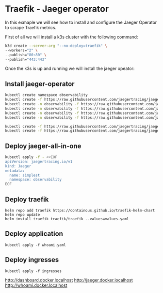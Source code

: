 # Traefik - Jaeger operator

In this exmaple we will see how to install and configure the Jaeger Operator to scrape Traefik metrics.

First of all we will install a k3s cluster with the following command:
```bash
k3d create --server-arg "--no-deploy=traefik" \
--workers="2" \
--publish="80:80" \
--publish="443:443"
```

Once the k3s is up and running we will install the jaeger opeator:

## Install jaeger-operator

```bash
kubectl create namespace observability
kubectl create -f https://raw.githubusercontent.com/jaegertracing/jaeger-operator/v1.17.0/deploy/crds/jaegertracing.io_jaegers_crd.yaml
kubectl create -n observability -f https://raw.githubusercontent.com/jaegertracing/jaeger-operator/v1.17.0/deploy/service_account.yaml
kubectl create -n observability -f https://raw.githubusercontent.com/jaegertracing/jaeger-operator/v1.17.0/deploy/role.yaml
kubectl create -n observability -f https://raw.githubusercontent.com/jaegertracing/jaeger-operator/v1.17.0/deploy/role_binding.yaml
kubectl create -n observability -f https://raw.githubusercontent.com/jaegertracing/jaeger-operator/v1.17.0/deploy/operator.yaml

kubectl create -f https://raw.githubusercontent.com/jaegertracing/jaeger-operator/v1.17.0/deploy/cluster_role.yaml
kubectl create -f https://raw.githubusercontent.com/jaegertracing/jaeger-operator/v1.17.0/deploy/cluster_role_binding.yaml
```

## Deploy jaeger-all-in-one

```bash
kubectl apply -f - <<EOF
apiVersion: jaegertracing.io/v1
kind: Jaeger
metadata:
  name: simplest
  namespace: observability
EOF
```

## Deploy traefik

```
helm repo add traefik https://containous.github.io/traefik-helm-chart
helm repo update
helm install traefik traefik/traefik --values=values.yaml
```


## Deploy application

```
kubectl apply -f whoami.yaml
```

## Deploy ingresses

```
kubectl apply -f ingresses
```

http://dashboard.docker.localhost
http://jaeger.docker.localhost
http://whoami.docker.localhost
